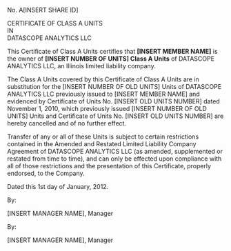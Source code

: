No. A[INSERT SHARE ID]

  

CERTIFICATE OF CLASS A UNITS  
IN  
DATASCOPE ANALYTICS LLC

  

This Certificate of Class A Units certifies that **[INSERT MEMBER
NAME]** is the owner of **[INSERT NUMBER OF UNITS] Class A Units** of
DATASCOPE ANALYTICS LLC, an Illinois limited liability company.

The Class A Units covered by this Certificate of Class A Units are in
substitution for the [INSERT NUMBER OF OLD UNITS] Units of DATASCOPE
ANALYTICS LLC previously issued to [INSERT MEMBER NAME] and evidenced
by Certificate of Units No. [INSERT OLD UNITS NUMBER] dated November
1, 2010, which previously issued [INSERT NUMBER OF OLD UNITS] Units
and Certificate of Units No. [INSERT OLD UNITS NUMBER] are hereby
cancelled and of no further effect.

Transfer of any or all of these Units is subject to certain restrictions
contained in the Amended and Restated Limited Liability Company
Agreement of DATASCOPE ANALYTICS LLC (as amended, supplemented or
restated from time to time), and can only be effected upon compliance
with all of those restrictions and the presentation of this Certificate,
properly endorsed, to the Company.

Dated this 1st day of January, 2012.

  

By:

  

  

[INSERT MANAGER NAME], Manager

By:

  

  

[INSERT MANAGER NAME], Manager
